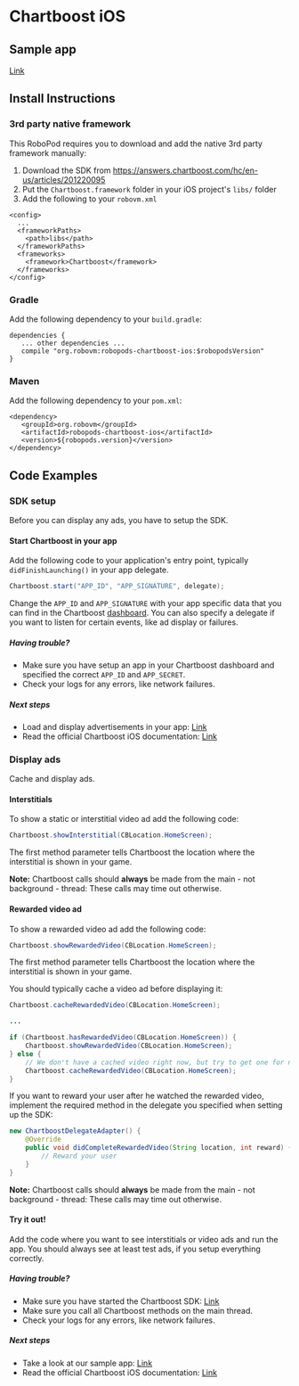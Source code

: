 # Chartboost iOS

## Sample app

[Link](https://github.com/robovm/robovm-samples/tree/master/robopods/chartboost/ios)

## Install Instructions

### 3rd party native framework
This RoboPod requires you to download and add the native 3rd party framework manually:

1. Download the SDK from https://answers.chartboost.com/hc/en-us/articles/201220095
2. Put the `Chartboost.framework` folder in your iOS project's `libs/` folder
3. Add the following to your `robovm.xml`

```
<config>
  ...
  <frameworkPaths>
    <path>libs</path>
  </frameworkPaths>
  <frameworks>
    <framework>Chartboost</framework>
  </frameworks>
</config>
```

### Gradle

Add the following dependency to your `build.gradle`:

```
dependencies {
   ... other dependencies ...
   compile "org.robovm:robopods-chartboost-ios:$robopodsVersion"
}
```

### Maven

Add the following dependency to your `pom.xml`:

```
<dependency>
   <groupId>org.robovm</groupId>
   <artifactId>robopods-chartboost-ios</artifactId>
   <version>${robopods.version}</version>
</dependency>
```

## Code Examples

### SDK setup

Before you can display any ads, you have to setup the SDK.

#### Start Chartboost in your app

Add the following code to your application's entry point, typically `didFinishLaunching()`
in your app delegate.

```Java
Chartboost.start("APP_ID", "APP_SIGNATURE", delegate);
```

Change the `APP_ID` and `APP_SIGNATURE` with your app specific data that you can find in the
Chartboost [dashboard](https://dashboard.chartboost.com/). You can also specify a delegate if you want to listen for
certain events, like ad display or failures.

##### Having trouble?

- Make sure you have setup an app in your Chartboost dashboard and specified the correct
`APP_ID` and `APP_SECRET`.
- Check your logs for any errors, like network failures.

##### Next steps

- Load and display advertisements in your app: [Link](#display-ads)
- Read the official Chartboost iOS documentation: [Link](https://answers.chartboost.com/hc/en-us/articles/201220095)

### Display ads

Cache and display ads.

#### Interstitials

To show a static or interstitial video ad add the following code:

```Java
Chartboost.showInterstitial(CBLocation.HomeScreen);
```

The first method parameter tells Chartboost the location where the interstitial is shown in your game.

__Note:__ Chartboost calls should __always__ be made from the main - not background - thread: These calls may time out otherwise. 

#### Rewarded video ad

To show a rewarded video ad add the following code:

```Java
Chartboost.showRewardedVideo(CBLocation.HomeScreen);
```

The first method parameter tells Chartboost the location where the interstitial is shown in your game.

You should typically cache a video ad before displaying it:

```Java
Chartboost.cacheRewardedVideo(CBLocation.HomeScreen);

...

if (Chartboost.hasRewardedVideo(CBLocation.HomeScreen)) {
    Chartboost.showRewardedVideo(CBLocation.HomeScreen);
} else {
    // We don't have a cached video right now, but try to get one for next time
    Chartboost.cacheRewardedVideo(CBLocation.HomeScreen);
}
```

If you want to reward your user after he watched the rewarded video, implement the required method in the delegate you specified when setting up the SDK:

```Java
new ChartboostDelegateAdapter() {
    @Override
    public void didCompleteRewardedVideo(String location, int reward) {
        // Reward your user
    }
}
```

__Note:__ Chartboost calls should __always__ be made from the main - not background - thread: These calls may time out otherwise. 

#### Try it out!

Add the code where you want to see interstitials or video ads and run the app. You should always see at least test ads, if you setup everything correctly.

##### Having trouble?

- Make sure you have started the Chartboost SDK: [Link](#sdk-setup)
- Make sure you call all Chartboost methods on the main thread.
- Check your logs for any errors, like network failures.

##### Next steps

- Take a look at our sample app: [Link](https://github.com/robovm/robovm-samples/tree/master/robopods/chartboost/ios)
- Read the official Chartboost iOS documentation: [Link](https://answers.chartboost.com/hc/en-us/articles/201220095)